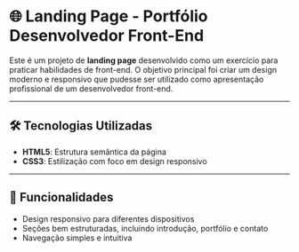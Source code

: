 # 🌐 Landing Page - Portfólio Desenvolvedor Front-End

Este é um projeto de **landing page** desenvolvido como um exercício para praticar habilidades 
de front-end. O objetivo principal foi criar um design moderno e responsivo que pudesse ser utilizado
como apresentação profissional de um desenvolvedor front-end.

---

## 🛠️ **Tecnologias Utilizadas**

- **HTML5**: Estrutura semântica da página  
- **CSS3**: Estilização com foco em design responsivo  

---

## 🎯 **Funcionalidades**

- Design responsivo para diferentes dispositivos  
- Seções bem estruturadas, incluindo introdução, portfólio e contato  
- Navegação simples e intuitiva  
